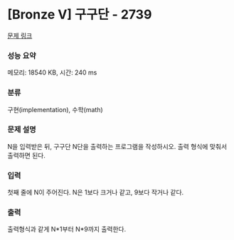 # [Bronze V] 구구단 - 2739 

[문제 링크](https://www.acmicpc.net/problem/2739) 

### 성능 요약

메모리: 18540 KB, 시간: 240 ms

### 분류

구현(implementation), 수학(math)

### 문제 설명

<p>N을 입력받은 뒤, 구구단 N단을 출력하는 프로그램을 작성하시오. 출력 형식에 맞춰서 출력하면 된다.</p>

### 입력 

 <p>첫째 줄에 N이 주어진다. N은 1보다 크거나 같고, 9보다 작거나 같다.</p>

### 출력 

 <p>출력형식과 같게 N*1부터 N*9까지 출력한다.</p>

